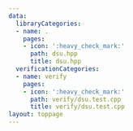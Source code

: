 ```yaml
---
data:
  libraryCategories:
  - name: .
    pages:
    - icon: ':heavy_check_mark:'
      path: dsu.hpp
      title: dsu.hpp
  verificationCategories:
  - name: verify
    pages:
    - icon: ':heavy_check_mark:'
      path: verify/dsu.test.cpp
      title: verify/dsu.test.cpp
layout: toppage
---
```


